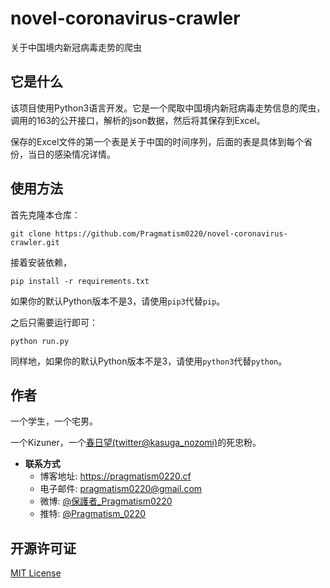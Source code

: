 # novel-coronavirus-crawler
关于中国境内新冠病毒走势的爬虫

## 它是什么
该项目使用Python3语言开发。它是一个爬取中国境内新冠病毒走势信息的爬虫，调用的163的公开接口，解析的json数据，然后将其保存到Excel。

保存的Excel文件的第一个表是关于中国的时间序列，后面的表是具体到每个省份，当日的感染情况详情。

## 使用方法
首先克隆本仓库：
```shell
git clone https://github.com/Pragmatism0220/novel-coronavirus-crawler.git
```

接着安装依赖，
```shell
pip install -r requirements.txt
```
如果你的默认Python版本不是3，请使用`pip3`代替`pip`。

之后只需要运行即可：
```shell
python run.py
```
同样地，如果你的默认Python版本不是3，请使用`python3`代替`python`。

## 作者
一个学生，一个宅男。

一个Kizuner，一个[春日望(twitter@kasuga_nozomi)](https://twitter.com/kasuga_nozomi)的死忠粉。

* **联系方式**
  * 博客地址: https://pragmatism0220.cf
  * 电子邮件: pragmatism0220@gmail.com
  * 微博: [@保護者_Pragmatism0220](https://weibo.com/u/7341561133)
  * 推特: [@Pragmatism_0220](https://twitter.com/Pragmatism_0220)

## 开源许可证
[MIT License](https://github.com/Pragmatism0220/novel-coronavirus-crawler/blob/master/LICENSE)
